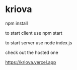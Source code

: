 # kriova

npm install 

to start client use
npm start

to start server use
node index.js

check out the hosted one

https://kriova.vercel.app
